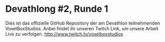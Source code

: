 # Devathlong #2, Runde 1
Dies ist das offizielle GitHub Repository der am Devathlon teilnehmenden VoxelBoxStudios. Anbei findet ihr unseren Twitch Link, um unsere Arbeit Live zu verfolgen.
http://www.twitch.tv/voxelboxstudios
